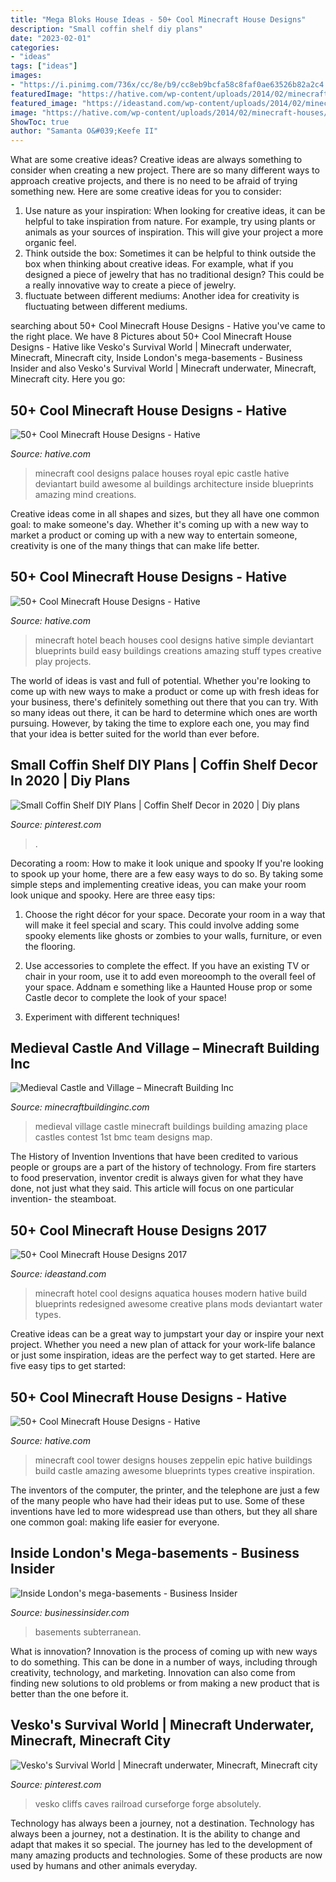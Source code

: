 ```yaml
---
title: "Mega Bloks House Ideas - 50+ Cool Minecraft House Designs"
description: "Small coffin shelf diy plans"
date: "2023-02-01"
categories:
- "ideas"
tags: ["ideas"]
images:
- "https://i.pinimg.com/736x/cc/8e/b9/cc8eb9bcfa58c8faf0ae63526b82a2c4.jpg"
featuredImage: "https://hative.com/wp-content/uploads/2014/02/minecraft-houses/minecraft-beach-hotel-39.jpg"
featured_image: "https://ideastand.com/wp-content/uploads/2014/02/minecraft-houses/minecraft-aquatica-hotel-43.jpg"
image: "https://hative.com/wp-content/uploads/2014/02/minecraft-houses/zeppelin-tower-design-48.jpg"
ShowToc: true
author: "Samanta O&#039;Keefe II"
---
```



What are some creative ideas?
Creative ideas are always something to consider when creating a new project. There are so many different ways to approach creative projects, and there is no need to be afraid of trying something new. Here are some creative ideas for you to consider: 
1. Use nature as your inspiration: When looking for creative ideas, it can be helpful to take inspiration from nature. For example, try using plants or animals as your sources of inspiration. This will give your project a more organic feel. 
2. Think outside the box: Sometimes it can be helpful to think outside the box when thinking about creative ideas. For example, what if you designed a piece of jewelry that has no traditional design? This could be a really innovative way to create a piece of jewelry. 
3. fluctuate between different mediums: Another idea for creativity is fluctuating between different mediums.

	

		
searching about 50+ Cool Minecraft House Designs - Hative you've came to the right place. We have 8 Pictures about 50+ Cool Minecraft House Designs - Hative like Vesko&#039;s Survival World | Minecraft underwater, Minecraft, Minecraft city, Inside London&#039;s mega-basements - Business Insider and also Vesko&#039;s Survival World | Minecraft underwater, Minecraft, Minecraft city. Here you go:
		
    
## 50+ Cool Minecraft House Designs - Hative

<img loading=lazy src="https://hative.com/wp-content/uploads/2014/02/minecraft-houses/royal-palace-design-47.jpg" onerror="this.onerror=null;this.src='https://tse3.mm.bing.net/th?id=OIP.8xDPCRQxM0OeFiXSbRwCpgHaFm&amp;pid=15.1';" alt="50+ Cool Minecraft House Designs - Hative">

_Source: hative.com_

>minecraft cool designs palace houses royal epic castle hative deviantart build awesome al buildings architecture inside blueprints amazing mind creations. 

	

Creative ideas come in all shapes and sizes, but they all have one common goal: to make someone's day. Whether it's coming up with a new way to market a product or coming up with a new way to entertain someone, creativity is one of the many things that can make life better.

    
## 50+ Cool Minecraft House Designs - Hative

<img loading=lazy src="https://hative.com/wp-content/uploads/2014/02/minecraft-houses/minecraft-beach-hotel-39.jpg" onerror="this.onerror=null;this.src='https://tse2.mm.bing.net/th?id=OIP.fpt_L4UGfn-WEYYP8S9GwQHaEL&amp;pid=15.1';" alt="50+ Cool Minecraft House Designs - Hative">

_Source: hative.com_

>minecraft hotel beach houses cool designs hative simple deviantart blueprints build easy buildings creations amazing stuff types creative play projects. 

	

The world of ideas is vast and full of potential. Whether you're looking to come up with new ways to make a product or come up with fresh ideas for your business, there's definitely something out there that you can try. With so many ideas out there, it can be hard to determine which ones are worth pursuing. However, by taking the time to explore each one, you may find that your idea is better suited for the world than ever before.

    
## Small Coffin Shelf DIY Plans | Coffin Shelf Decor In 2020 | Diy Plans

<img loading=lazy src="https://i.pinimg.com/736x/cc/8e/b9/cc8eb9bcfa58c8faf0ae63526b82a2c4.jpg" onerror="this.onerror=null;this.src='https://tse1.mm.bing.net/th?id=OIP.nZFVAPnn7Tskb9QmAgYWeAHaJ3&amp;pid=15.1';" alt="Small Coffin Shelf DIY Plans | Coffin Shelf Decor in 2020 | Diy plans">

_Source: pinterest.com_

>. 

	

Decorating a room: How to make it look unique and spooky
If you're looking to spook up your home, there are a few easy ways to do so. By taking some simple steps and implementing creative ideas, you can make your room look unique and spooky. Here are three easy tips:
1. Choose the right décor for your space. Decorate your room in a way that will make it feel special and scary. This could involve adding some spooky elements like ghosts or zombies to your walls, furniture, or even the flooring.

2. Use accessories to complete the effect. If you have an existing TV or chair in your room, use it to add even moreoomph to the overall feel of your space. Addnam e something like a Haunted House prop or some Castle decor to complete the look of your space!

3. Experiment with different techniques!

    
## Medieval Castle And Village – Minecraft Building Inc

<img loading=lazy src="http://minecraftbuildinginc.com/wp-content/uploads/2013/10/Medieval-Castle-and-Village-minecraft-building-ideas-4.jpg" onerror="this.onerror=null;this.src='https://tse1.mm.bing.net/th?id=OIP.ozruDn9Q3g4F_fPoN48SgQHaEC&amp;pid=15.1';" alt="Medieval Castle and Village – Minecraft Building Inc">

_Source: minecraftbuildinginc.com_

>medieval village castle minecraft buildings building amazing place castles contest 1st bmc team designs map. 

	

The History of Invention
Inventions that have been credited to various people or groups are a part of the history of technology. From fire starters to food preservation, inventor credit is always given for what they have done, not just what they said. This article will focus on one particular invention- the steamboat.

    
## 50+ Cool Minecraft House Designs 2017

<img loading=lazy src="https://ideastand.com/wp-content/uploads/2014/02/minecraft-houses/minecraft-aquatica-hotel-43.jpg" onerror="this.onerror=null;this.src='https://tse3.mm.bing.net/th?id=OIP.MfY2se3GDoY0RYCeSse6PwHaEL&amp;pid=15.1';" alt="50+ Cool Minecraft House Designs 2017">

_Source: ideastand.com_

>minecraft hotel cool designs aquatica houses modern hative build blueprints redesigned awesome creative plans mods deviantart water types. 

	

Creative ideas can be a great way to jumpstart your day or inspire your next project. Whether you need a new plan of attack for your work-life balance or just some inspiration, ideas are the perfect way to get started. Here are five easy tips to get started: 

    
## 50+ Cool Minecraft House Designs - Hative

<img loading=lazy src="https://hative.com/wp-content/uploads/2014/02/minecraft-houses/zeppelin-tower-design-48.jpg" onerror="this.onerror=null;this.src='https://tse4.mm.bing.net/th?id=OIP.WensVJ1K1u7AAGeXWWGnmgHaFm&amp;pid=15.1';" alt="50+ Cool Minecraft House Designs - Hative">

_Source: hative.com_

>minecraft cool tower designs houses zeppelin epic hative buildings build castle amazing awesome blueprints types creative inspiration. 

	

The inventors of the computer, the printer, and the telephone are just a few of the many people who have had their ideas put to use. Some of these inventions have led to more widespread use than others, but they all share one common goal: making life easier for everyone.

    
## Inside London&#039;s Mega-basements - Business Insider

<img loading=lazy src="http://static1.businessinsider.com/image/56fbdafbdd0895d5598b4931-1190-625/inside-londons-mega-basements--the-subterranean-mansions-complete-with-swimming-pools-banquet-rooms-and-catwalks.jpg" onerror="this.onerror=null;this.src='https://tse3.mm.bing.net/th?id=OIP.R1M9-M86jTJ7OuFkp5tPfAHaDt&amp;pid=15.1';" alt="Inside London&#039;s mega-basements - Business Insider">

_Source: businessinsider.com_

>basements subterranean. 

	

What is innovation?
Innovation is the process of coming up with new ways to do something. This can be done in a number of ways, including through creativity, technology, and marketing. Innovation can also come from finding new solutions to old problems or from making a new product that is better than the one before it.

    
## Vesko&#039;s Survival World | Minecraft Underwater, Minecraft, Minecraft City

<img loading=lazy src="https://i.pinimg.com/736x/d8/dc/89/d8dc89d7083355ddd1a72bb80963348e.jpg" onerror="this.onerror=null;this.src='https://tse1.mm.bing.net/th?id=OIP.BOqd8ING5Sb4uYZr6JaLvAHaEJ&amp;pid=15.1';" alt="Vesko&#039;s Survival World | Minecraft underwater, Minecraft, Minecraft city">

_Source: pinterest.com_

>vesko cliffs caves railroad curseforge forge absolutely. 

	

Technology has always been a journey, not a destination.
Technology has always been a journey, not a destination. It is the ability to change and adapt that makes it so special. The journey has led to the development of many amazing products and technologies. Some of these products are now used by humans and other animals everyday.

